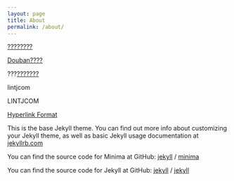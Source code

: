 ```yaml
---
layout: page
title: About
permalink: /about/
---
```

  
[????????](https://www.douban.com/photos/album/1688450991/ "????")    
  
[Douban????](https://www.douban.com/people/lintianjiao/ "lintianjiao,douban")      
  
  
???[???????](http://www.lintj.com/personal/2019/02/12/ZiLi.html "???????")  
   
lintjcom  
  
LINTJCOM  
  
[Hyperlink Format](https://www.lintj.com "??lintj.com")    
  
This is the base Jekyll theme. You can find out more info about customizing your Jekyll theme, as well as basic Jekyll usage documentation at [jekyllrb.com](https://jekyllrb.com/)

You can find the source code for Minima at GitHub:
[jekyll][jekyll-organization] /
[minima](https://github.com/jekyll/minima)

You can find the source code for Jekyll at GitHub:
[jekyll][jekyll-organization] /
[jekyll](https://github.com/jekyll/jekyll)


[jekyll-organization]: https://github.com/jekyll
